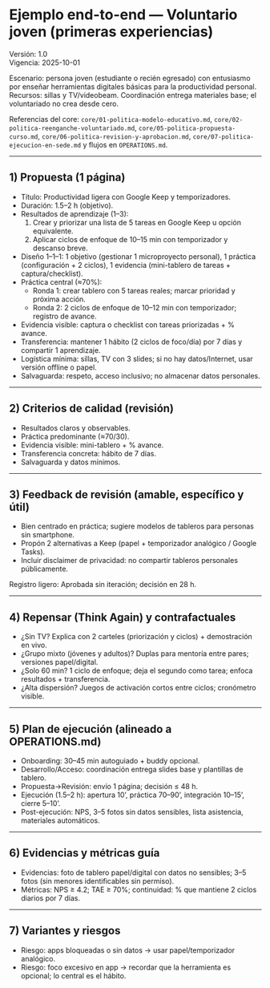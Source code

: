 # Ejemplo end-to-end — Voluntario joven (primeras experiencias)

Versión: 1.0  
Vigencia: 2025-10-01

Escenario: persona joven (estudiante o recién egresado) con entusiasmo por enseñar herramientas digitales básicas para la productividad personal. Recursos: sillas y TV/videobeam. Coordinación entrega materiales base; el voluntariado no crea desde cero.

Referencias del core: `core/01-politica-modelo-educativo.md`, `core/02-politica-reenganche-voluntariado.md`, `core/05-politica-propuesta-curso.md`, `core/06-politica-revision-y-aprobacion.md`, `core/07-politica-ejecucion-en-sede.md` y flujos en `OPERATIONS.md`.

---

## 1) Propuesta (1 página)
- Título: Productividad ligera con Google Keep y temporizadores.  
- Duración: 1.5–2 h (objetivo).  
- Resultados de aprendizaje (1–3):  
  1) Crear y priorizar una lista de 5 tareas en Google Keep u opción equivalente.  
  2) Aplicar ciclos de enfoque de 10–15 min con temporizador y descanso breve.  
- Diseño 1–1–1: 1 objetivo (gestionar 1 microproyecto personal), 1 práctica (configuración + 2 ciclos), 1 evidencia (mini-tablero de tareas + captura/checklist).  
- Práctica central (≈70%):  
  - Ronda 1: crear tablero con 5 tareas reales; marcar prioridad y próxima acción.  
  - Ronda 2: 2 ciclos de enfoque de 10–12 min con temporizador; registro de avance.  
- Evidencia visible: captura o checklist con tareas priorizadas + % avance.  
- Transferencia: mantener 1 hábito (2 ciclos de foco/día) por 7 días y compartir 1 aprendizaje.  
- Logística mínima: sillas, TV con 3 slides; si no hay datos/Internet, usar versión offline o papel.  
- Salvaguarda: respeto, acceso inclusivo; no almacenar datos personales.

---

## 2) Criterios de calidad (revisión)
- Resultados claros y observables.  
- Práctica predominante (≈70/30).  
- Evidencia visible: mini-tablero + % avance.  
- Transferencia concreta: hábito de 7 días.  
- Salvaguarda y datos mínimos.

---

## 3) Feedback de revisión (amable, específico y útil)
- Bien centrado en práctica; sugiere modelos de tableros para personas sin smartphone.  
- Propón 2 alternativas a Keep (papel + temporizador analógico / Google Tasks).  
- Incluir disclaimer de privacidad: no compartir tableros personales públicamente.

Registro ligero: Aprobada sin iteración; decisión en 28 h.

---

## 4) Repensar (Think Again) y contrafactuales
- ¿Sin TV? Explica con 2 carteles (priorización y ciclos) + demostración en vivo.  
- ¿Grupo mixto (jóvenes y adultos)? Duplas para mentoría entre pares; versiones papel/digital.  
- ¿Solo 60 min? 1 ciclo de enfoque; deja el segundo como tarea; enfoca resultados + transferencia.  
- ¿Alta dispersión? Juegos de activación cortos entre ciclos; cronómetro visible.

---

## 5) Plan de ejecución (alineado a OPERATIONS.md)
- Onboarding: 30–45 min autoguiado + buddy opcional.  
- Desarrollo/Acceso: coordinación entrega slides base y plantillas de tablero.  
- Propuesta→Revisión: envío 1 página; decisión ≤ 48 h.  
- Ejecución (1.5–2 h): apertura 10’, práctica 70–90’, integración 10–15’, cierre 5–10’.  
- Post-ejecución: NPS, 3–5 fotos sin datos sensibles, lista asistencia, materiales automáticos.

---

## 6) Evidencias y métricas guía
- Evidencias: foto de tablero papel/digital con datos no sensibles; 3–5 fotos (sin menores identificables sin permiso).  
- Métricas: NPS ≥ 4.2; TAE ≥ 70%; continuidad: % que mantiene 2 ciclos diarios por 7 días.

---

## 7) Variantes y riesgos
- Riesgo: apps bloqueadas o sin datos → usar papel/temporizador analógico.  
- Riesgo: foco excesivo en app → recordar que la herramienta es opcional; lo central es el hábito.
